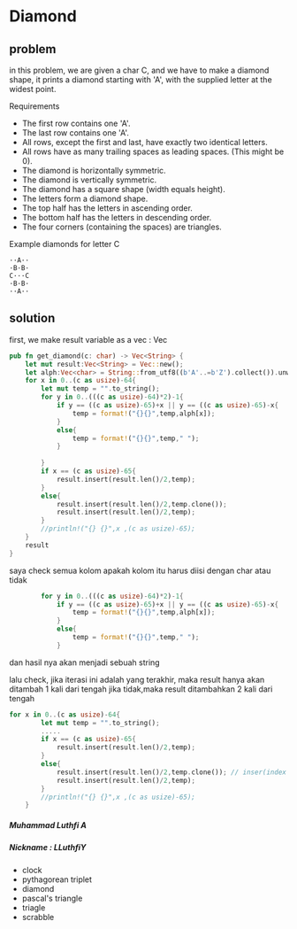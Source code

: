 # Diamond

## problem
in this problem, we are given a char C, and we have to make a diamond shape, it prints a diamond starting with 'A', with the supplied letter at the widest point.

Requirements
- The first row contains one 'A'.
- The last row contains one 'A'.
- All rows, except the first and last, have exactly two identical letters.
- All rows have as many trailing spaces as leading spaces. (This might be 0).
- The diamond is horizontally symmetric.
- The diamond is vertically symmetric.
- The diamond has a square shape (width equals height).
- The letters form a diamond shape.
- The top half has the letters in ascending order.
- The bottom half has the letters in descending order.
- The four corners (containing the spaces) are triangles.

Example
diamonds for letter C
```
··A··
·B·B·
C···C
·B·B·
··A··
```


## solution 
first, we make result variable as a vec : Vec<String> 

```rust
pub fn get_diamond(c: char) -> Vec<String> {
    let mut result:Vec<String> = Vec::new();
    let alph:Vec<char> = String::from_utf8((b'A'..=b'Z').collect()).unwrap().chars().collect();
    for x in 0..(c as usize)-64{
        let mut temp = "".to_string();
        for y in 0..(((c as usize)-64)*2)-1{
            if y == ((c as usize)-65)+x || y == ((c as usize)-65)-x{
                temp = format!("{}{}",temp,alph[x]);
            }
            else{
                temp = format!("{}{}",temp," ");
            }
            
        }
        if x == (c as usize)-65{
            result.insert(result.len()/2,temp);
        }
        else{
            result.insert(result.len()/2,temp.clone());
            result.insert(result.len()/2,temp);
        }
        //println!("{} {}",x ,(c as usize)-65);
    }
    result
}
```
saya check semua kolom apakah kolom itu harus diisi dengan char atau tidak 
```rust 
        for y in 0..(((c as usize)-64)*2)-1{
            if y == ((c as usize)-65)+x || y == ((c as usize)-65)-x{
                temp = format!("{}{}",temp,alph[x]);
            }
            else{
                temp = format!("{}{}",temp," ");
            }
```
dan hasil nya akan menjadi sebuah string


lalu check, jika iterasi ini adalah yang terakhir, maka result hanya akan ditambah 1 kali dari tengah
jika tidak,maka result ditambahkan 2 kali dari tengah

```rust
for x in 0..(c as usize)-64{
        let mut temp = "".to_string();
        .....
        if x == (c as usize)-65{
            result.insert(result.len()/2,temp);
        }
        else{
            result.insert(result.len()/2,temp.clone()); // inser(index element position , element)
            result.insert(result.len()/2,temp);
        }
        //println!("{} {}",x ,(c as usize)-65);
    }
```



##### Muhammad Luthfi A
##### Nickname : LLuthfiY
- clock
- pythagorean triplet
- diamond
- pascal's triangle 
- triagle
- scrabble
 
